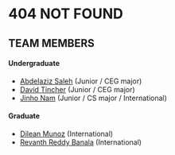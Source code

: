 # 404 NOT FOUND

## TEAM MEMBERS
#### Undergraduate
- [Abdelaziz Saleh](../assets/resume/Abdelaziz%20Saleh%20Resume%20(3).pdf) (Junior / CEG major)
- [David Tincher](../assets/resume/RESUME_David_Tincher.pdf) (Junior / CEG major)
- [Jinho Nam](../assets/resume/Resume%20(Jinho%20Nam).pdf) (Junior / CS major / International)
#### Graduate
- [Dilean Munoz](../assets/resume/dilean_munoz_resume_2024.pdf) (International)
- [Revanth Reddy Banala](../assets/resume/BANALA-REVANTH-REDDY-FlowCV-Resume-20240828.pdf) (International)
